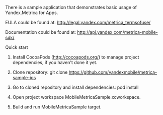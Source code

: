 There is a sample application that demonstrates basic usage of Yandex.Metrica for Apps.

EULA could be found at:
http://legal.yandex.com/metrica_termsofuse/

Documentation could be found at:
http://api.yandex.com/metrica-mobile-sdk/

Quick start
1. Install CocoaPods (http://cocoapods.org/) to manage project dependencies, if you haven't done it yet.

2. Clone repository:
    git clone https://github.com/yandexmobile/metrica-sample-ios

3.  Go to cloned repository and install dependencies:
    pod install

4. Open project workspace MobileMetricaSample.xcworkspace.

5. Build and run MobileMetricaSample target.
